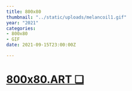 ```yaml
---
title: 800x80
thumbnail: "../static/uploads/melancoil1.gif"
year: "2021"
categories:
- 800x80
- GIF
date: 2021-09-15T23:00:00Z

---
```

# [800x80.ART ❑](https://800x80.art/ "800x80.ART")

#### 